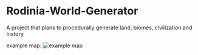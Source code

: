 # Rodinia-World-Generator
A project that plans to procedurally generate land, biomes, civilization and history 

example map:
![example map](https://github.com/Procedurally-Generated-Human/Rodinia-World-Generator/blob/image.jpg?raw=true)
